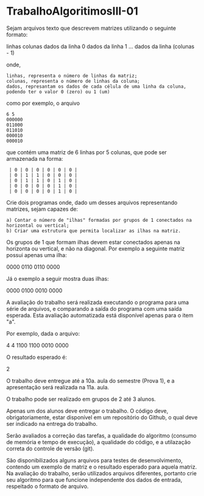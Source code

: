 # TrabalhoAlgoritimosIII-01



Sejam arquivos texto que descrevem matrizes utilizando o seguinte formato:

   linhas colunas
   dados da linha 0
   dados da linha 1
   ...
   dados da linha (colunas - 1)

onde,

    linhas, representa o número de linhas da matriz;
    colunas, representa o número de linhas da coluna;
    dados, represantam os dados de cada célula de uma linha da coluna, podendo ter o valor 0 (zero) ou 1 (um)

como por exemplo, o arquivo

    6 5
    000000
    011000
    011010
    000010
    000010

que contém uma matriz de 6 linhas por 5 colunas, que pode ser armazenada na forma:

     | 0 | 0 | 0 | 0 | 0 | 0 |
     | 0 | 1 | 1 | 0 | 0 | 0 |
     | 0 | 1 | 1 | 0 | 1 | 0 |
     | 0 | 0 | 0 | 0 | 1 | 0 |
     | 0 | 0 | 0 | 0 | 1 | 0 |

Crie dois programas onde, dado um desses arquivos representando matrizes, sejam capazes de:

    a) Contar o número de "ilhas" formadas por grupos de 1 conectados na horizontal ou vertical;
    b) Criar uma estrutura que permita localizar as ilhas na matriz.

Os grupos de 1 que formam ilhas devem estar conectados apenas na horizonta ou vertical, e não na diagonal. Por exemplo a seguinte matriz possui apenas uma ilha:

   0000
   0110
   0110
   0000

Já o exemplo a seguir mostra duas ilhas:

   0000
   0100
   0010
   0000

A avaliação do trabalho será realizada executando o programa para uma série de arquivos, e comparando a saída do programa com uma saída esperada. Esta avaliação automatizada está disponível apenas para o item "a".

Por exemplo, dada o arquivo:

   4 4
   1100
   1100
   0010
   0000

O resultado esperado é:

   2

O trabalho deve entregue até a 10a. aula do semestre (Prova 1), e a apresentação será realizada na 11a. aula.

O trabalho pode ser realizado em grupos de 2 até 3 alunos.

Apenas um dos alunos deve entregar o trabalho. O código deve, obrigatoriamente, estar disponível em um repositório do Github, o qual deve ser indicado na entrega do trabalho.

Serão avaliados a correção das tarefas, a qualidade do algoritmo (consumo de memória e tempo de execução), a qualidade do código, e a utilazação correta do controle de versão (git).

São disponibilizados alguns arquivos para testes de desenvolvimento, contendo um exemplo de matriz e o resultado esperado para aquela matriz. Na avaliação do trabalho, serão utilizados arquivos diferentes, portanto crie seu algoritmo para que funcione independente dos dados de entrada, respeitado o formato de arquivo.
